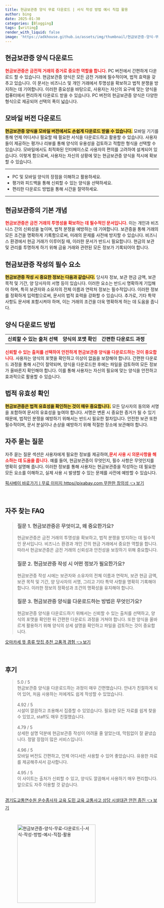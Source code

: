 ```yaml
---
title: 현금보관증 양식 무료 다운로드 | 서식 작성 방법 예시 직접 활용
author: bing
date: 2025-01-30
categories: [Blogging]
tags: [writing]
render_with_liquid: false
image: 'https://adkhouse.github.io/assets/img/thumbnail/현금보관증-양식-무료-다운로드-|-서식-작성-방법-예시-직접-활용.webp'
---
```



<h2 id='현금보관증_양식_다운로드'>현금보관증 양식 다운로드</h2>

<p><b><span style="color: #ee2323;">현금보관증은 금전적 거래의 증거로 중요한 역할을 합니다.</span></b> PC 버전에서 간편하게 다운로드 할 수 있습니다. 현금보관증 양식은 모든 금전 거래에 필수적이며, 법적 효력을 갖추고 있습니다. 이 문서는 비즈니스 및 개인 거래에서 투명성을 확보하고 법적 분쟁을 방지하는 데 기여합니다. 이러한 중요성을 바탕으로, 사용자는 자신의 요구에 맞는 양식을 컴퓨터에서 편리하게 다운로드 받을 수 있습니다. PC 버전의 현금보관증 양식은 다양한 형식으로 제공되어 선택의 폭이 넓습니다.</p>

<h2 id='모바일_버전_다운로드'>모바일 버전 다운로드</h2>

<p><b><span style="background-color: #ffe066;">현금보관증 양식을 모바일 버전에서도 손쉽게 다운로드 받을 수 있습니다.</span></b> 모바일 기기를 통해 언제 어디서나 필요할 때 필요한 서식을 다운로드하고 활용할 수 있습니다. 사용자들이 제공하는 평가나 리뷰를 통해 양식의 유용성을 검토하고 적합한 형식을 선택할 수 있습니다. 모바일에서도 최적화된 인터페이스로 사용자의 편의를 고려하여 설계되어 있습니다. 이렇게 함으로써, 사용자는 자신의 상황에 맞는 현금보관증 양식을 적시에 확보할 수 있습니다.</p>

<hr />

<ul>
    <li>PC 및 모바일 양식의 장점을 이해하고 활용하세요.</li>
    <li>평가와 피드백을 통해 신뢰할 수 있는 양식을 선택하세요.</li>
    <li>편리한 다운로드 방법을 통해 시간을 절약하세요.</li>
</ul>

<hr />

<h2 id='현금보관증의_기본_개념'>현금보관증의 기본 개념</h2>

<p><b><span style="color: #ee2323;">현금보관증은 금전 거래의 투명성을 확보하는 데 필수적인 문서입니다.</span></b> 이는 개인과 비즈니스 간의 신뢰성을 높이며, 법적 분쟁을 예방하는 데 기여합니다. 보관증을 통해 거래의 모든 조건을 명확하게 기록함으로써, 미래의 문제를 사전에 방지할 수 있습니다. 비즈니스 환경에서 현금 거래가 이루어질 때, 이러한 문서가 반드시 필요합니다. 현금의 보관 및 관리를 투명하게 하기 위해 금융 거래와 관련된 모든 정보가 기록되어야 합니다.</p>

<h2 id='현금보관증_작성의_필수_요소'>현금보관증 작성의 필수 요소</h2>

<p><b><span style="background-color: #ffe066;">현금보관증 작성 시 중요한 정보는 다음과 같습니다.</span></b> 당사자 정보, 보관 현금 금액, 보관 목적 및 기간, 양 당사자의 서명 등이 있습니다. 이러한 요소는 반드시 명확하게 기입해야 하며, 특히 보관자와 소유자의 전체 이름과 연락처 정보는 필수적입니다. 이러한 정보를 정확하게 입력함으로써, 문서의 법적 효력을 강화할 수 있습니다. 추가로, 기타 특약 사항도 문서에 포함시켜야 하며, 이는 거래의 조건을 더욱 명확하게 하는 데 도움을 줍니다.</p>

<h2 id='양식다운로드_방법'>양식 다운로드 방법</h2>

<table>
    <tr>
        <td style="text-align: center; height: 17px;"><b>신뢰할 수 있는 출처 선택</b></td>
        <td style="text-align: center; height: 17px;"><b>양식의 포맷 확인</b></td>
        <td style="text-align: center; height: 17px;"><b>간편한 다운로드 과정</b></td>
    </tr>
</table>

<p><b><span style="color: #ee2323;">신뢰할 수 있는 출처를 선택하여 안전하게 현금보관증 양식을 다운로드하는 것이 중요합니다.</span></b> 사용자는 양식의 포맷을 확인하고 이상이 없음을 보장해야 합니다. 간편한 다운로드 과정을 통해 시간이 절약되며, 양식을 다운로드한 후에는 파일을 검토하여 모든 정보가 올바른지 확인해야 합니다. 이를 통해 사용자는 자신의 필요에 맞는 양식을 안전하고 효과적으로 활용할 수 있습니다.</p>

<h2 id='법적_유효성_확인'>법적 유효성 확인</h2>

<p><b><span style="background-color: #ffe066;">현금보관증은 법적 유효성을 확인하는 것이 매우 중요합니다.</span></b> 모든 당사자의 동의와 서명을 포함하여 문서의 유효성을 높여야 합니다. 서명은 변론 시 중요한 증거가 될 수 있기 때문에, 법적인 분쟁을 예방하기 위해서는 반드시 필요한 절차입니다. 안전한 보관 또한 필수적이며, 문서 분실이나 손상을 예방하기 위해 적절한 장소에 보관해야 합니다.</p>

<h2 id='자주_묻는_질문'>자주 묻는 질문</h2>

<p>자주 묻는 질문 섹션은 사용자에게 필요한 정보를 제공하여,<b><span style="color: #ee2323;">문서 사용 시 의문사항을 해소하는 데 도움을 줍니다.</span></b> 예를 들어, 현금보관증이 무엇인지, 필수 사항은 무엇인지를 명확히 설명해 줍니다. 이러한 정보를 통해 사용자는 현금보관증을 작성하는 데 필요한 모든 요소를 이해하고, 실제 사용 시 발생할 수 있는 문제를 사전에 예방할 수 있습니다.</p>


<p><a class="click-button" title="픽사베이 바로가기ㅣ무료 이미지 https//pixabay.com 무한한 창의성" href="https://adkhouse.github.io/posts/%ED%94%BD%EC%82%AC%EB%B2%A0%EC%9D%B4-%EB%B0%94%EB%A1%9C%EA%B0%80%EA%B8%B0%E3%85%A3%EB%AC%B4%EB%A3%8C-%EC%9D%B4%EB%AF%B8%EC%A7%80-httpspixabay.com-%EB%AC%B4%ED%95%9C%ED%95%9C-%EC%B0%BD%EC%9D%98%EC%84%B1/" rel="dofollow">픽사베이 바로가기ㅣ무료 이미지 https//pixabay.com 무한한 창의성 👈 보기</a></p><br>
<h2 id='자주_찾는_FAQ'>자주 찾는 FAQ</h2>
<div itemscope="" itemtype="https://schema.org/FAQPage"> 
<blockquote> 
<div itemscope="" itemprop="mainEntity" itemtype="https://schema.org/Question"> 
<h3 itemprop="name">질문 1. 현금보관증은 무엇이고, 왜 중요한가요?</h3> 
<div itemscope="" itemprop="acceptedAnswer" itemtype="https://schema.org/Answer"> 
<span itemprop="text"> 
<p>현금보관증은 금전 거래의 투명성을 확보하고, 법적 분쟁을 방지하는 데 필수적인 문서입니다. 비즈니스 환경과 개인 간의 현금 거래에서 중요한 역할을 합니다. 따라서 현금보관증은 금전 거래의 신뢰성과 안전성을 보장하기 위해 중요합니다.</p> 
</span> 
</div> 
</div> 

<div itemscope="" itemprop="mainEntity" itemtype="https://schema.org/Question"> 
<h3 itemprop="name">질문 2. 현금보관증 작성 시 어떤 정보가 필요한가요?</h3> 
<div itemscope="" itemprop="acceptedAnswer" itemtype="https://schema.org/Answer"> 
<span itemprop="text"> 
<p>현금보관증 작성 시에는 보관자와 소유자의 전체 이름과 연락처, 보관 현금 금액, 보관 목적 및 기간, 양 당사자의 서명, 그리고 기타 특약 사항을 명확히 기록해야 합니다. 이러한 정보의 정확성과 조건의 명확성을 유지해야 합니다.</p> 
</span> 
</div> 
</div> 

<div itemscope="" itemprop="mainEntity" itemtype="https://schema.org/Question"> 
<h3 itemprop="name">질문 3. 현금보관증 양식을 다운로드하는 방법은 무엇인가요?</h3> 
<div itemscope="" itemprop="acceptedAnswer" itemtype="https://schema.org/Answer"> 
<span itemprop="text"> 
<p>현금보관증 양식을 다운로드하기 위해서는 신뢰할 수 있는 출처를 선택하고, 양식의 포맷을 확인한 뒤 간편한 다운로드 과정을 거쳐야 합니다. 또한 양식을 올바르게 활용하기 위해 양식의 상세 설명을 확인하고 파일을 검토하는 것이 중요합니다.</p> 
</span> 
</div> 
</div> 
</blockquote> 
</div>
<p><a class="click-button" title="오마카세 뜻 종류 맛집 추천 고품격 경험" href="https://adkhouse.github.io/posts/%EC%98%A4%EB%A7%88%EC%B9%B4%EC%84%B8-%EB%9C%BB-%EC%A2%85%EB%A5%98-%EB%A7%9B%EC%A7%91-%EC%B6%94%EC%B2%9C-%EA%B3%A0%ED%92%88%EA%B2%A9-%EA%B2%BD%ED%97%98/" rel="dofollow">오마카세 뜻 종류 맛집 추천 고품격 경험 👈 보기</a></p><br>
<h2 id='후기'>후기</h2>
<div itemscope itemtype="https://schema.org/Product">
  <blockquote>
  <div itemprop="review" itemscope itemtype="https://schema.org/Review">
      <div itemprop="reviewRating" itemscope itemtype="https://schema.org/Rating"> <span itemprop="ratingValue">5.0</span> / <span itemprop="bestRating">5</span> </div>
      <span itemprop="reviewBody">현금보관증 양식을 다운로드하는 과정이 매우 간편했습니다. 안내가 친절하게 되어 있어, 처음 사용하는 저에게도 쉽게 작성할 수 있었습니다.</span>
  </div>
  <br>
  <div itemprop="review" itemscope itemtype="https://schema.org/Review">
      <div itemprop="reviewRating" itemscope itemtype="https://schema.org/Rating"> <span itemprop="ratingValue">4.92</span> / <span itemprop="bestRating">5</span> </div>
      <span itemprop="reviewBody">시설이 깔끔하고 조용해서 집중할 수 있었습니다. 필요한 모든 자료를 쉽게 찾을 수 있었고, staff도 매우 친절했습니다.</span>
  </div>
  <br>
  <div itemprop="review" itemscope itemtype="https://schema.org/Review">
      <div itemprop="reviewRating" itemscope itemtype="https://schema.org/Rating"> <span itemprop="ratingValue">4.79</span> / <span itemprop="bestRating">5</span> </div>
      <span itemprop="reviewBody">상세한 설명 덕분에 현금보관증 작성이 어려울 줄 알았는데, 막힘없이 잘 끝냈습니다. 정말 장점이 많은 서비스입니다.</span>
  </div>
  <br>
  <div itemprop="review" itemscope itemtype="https://schema.org/Review">
      <div itemprop="reviewRating" itemscope itemtype="https://schema.org/Rating"> <span itemprop="ratingValue">4.96</span> / <span itemprop="bestRating">5</span> </div>
      <span itemprop="reviewBody">모바일 버전도 간편하고, 언제 어디서든 사용할 수 있어 좋았습니다. 유용한 자료를 제공해주셔서 감사합니다.</span>
  </div>
  <br>
  <div itemprop="review" itemscope itemtype="https://schema.org/Review">
      <div itemprop="reviewRating" itemscope itemtype="https://schema.org/Rating"> <span itemprop="ratingValue">4.95</span> / <span itemprop="bestRating">5</span> </div>
      <span itemprop="reviewBody">이 사이트는 출처가 신뢰할 수 있고, 양식도 깔끔해서 사용하기 매우 편리합니다. 앞으로도 자주 이용할 것 같습니다.</span>
  </div>
  <br>
  </blockquote>
</div>
<p><a class="click-button" title="경기도교통연수원 운수종사자 교육 도민 교육 교통사고 상담 시설대관 안전 증진" href="https://adkhouse.github.io/posts/%EA%B2%BD%EA%B8%B0%EB%8F%84%EA%B5%90%ED%86%B5%EC%97%B0%EC%88%98%EC%9B%90-%EC%9A%B4%EC%88%98%EC%A2%85%EC%82%AC%EC%9E%90-%EA%B5%90%EC%9C%A1-%EB%8F%84%EB%AF%BC-%EA%B5%90%EC%9C%A1-%EA%B5%90%ED%86%B5%EC%82%AC%EA%B3%A0-%EC%83%81%EB%8B%B4-%EC%8B%9C%EC%84%A4%EB%8C%80%EA%B4%80-%EC%95%88%EC%A0%84-%EC%A6%9D%EC%A7%84/" rel="dofollow">경기도교통연수원 운수종사자 교육 도민 교육 교통사고 상담 시설대관 안전 증진 👈 보기</a></p><br>
<figure class="image"><img src="https://adkhouse.github.io/assets/img/thumbnail/현금보관증-양식-무료-다운로드-|-서식-작성-방법-예시-직접-활용.webp" alt="현금보관증-양식-무료-다운로드-|-서식-작성-방법-예시-직접-활용" width="256" height="256"></figure>